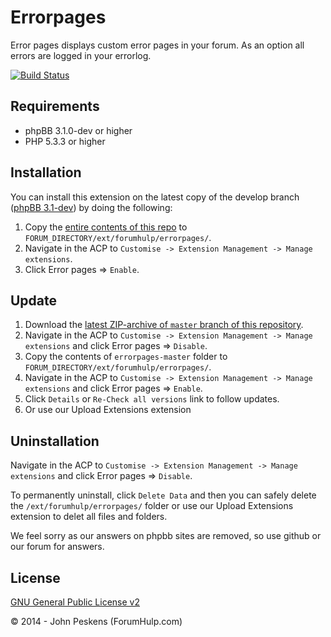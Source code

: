 Errorpages
===========

Error pages displays custom error pages in your forum. As an option all errors are logged in your errorlog.

[![Build Status](https://travis-ci.org/ForumHulp/errorpages.svg?branch=master)](https://travis-ci.org/ForumHulp/errorpages)

## Requirements
* phpBB 3.1.0-dev or higher
* PHP 5.3.3 or higher

## Installation
You can install this extension on the latest copy of the develop branch ([phpBB 3.1-dev](https://github.com/phpbb/phpbb3)) by doing the following:

1. Copy the [entire contents of this repo](https://github.com/ForumHulp/errorpages/archive/master.zip) to `FORUM_DIRECTORY/ext/forumhulp/errorpages/`.
2. Navigate in the ACP to `Customise -> Extension Management -> Manage extensions`.
3. Click Error pages => `Enable`.

## Update
1. Download the [latest ZIP-archive of `master` branch of this repository](https://github.com/ForumHulp/errorpages/archive/master.zip).
2. Navigate in the ACP to `Customise -> Extension Management -> Manage extensions` and click Error pages => `Disable`.
3. Copy the contents of `errorpages-master` folder to `FORUM_DIRECTORY/ext/forumhulp/errorpages/`.
4. Navigate in the ACP to `Customise -> Extension Management -> Manage extensions` and click Error pages => `Enable`.
5. Click `Details` or `Re-Check all versions` link to follow updates.
6. Or use our Upload Extensions extension

## Uninstallation
Navigate in the ACP to `Customise -> Extension Management -> Manage extensions` and click Error pages => `Disable`.

To permanently uninstall, click `Delete Data` and then you can safely delete the `/ext/forumhulp/errorpages/` folder or use our Upload Extensions extension to delet all files and folders.

We feel sorry as our answers on phpbb sites are removed, so use github or our forum for answers.

## License
[GNU General Public License v2](http://opensource.org/licenses/GPL-2.0)

© 2014 - John Peskens (ForumHulp.com)
